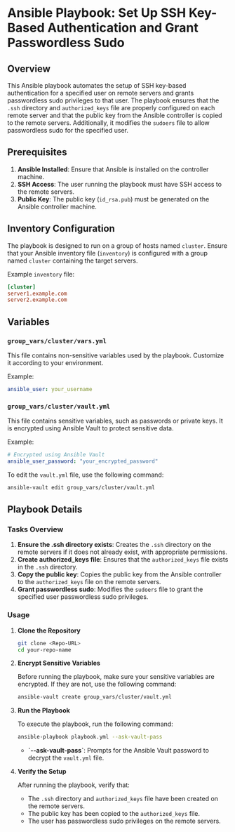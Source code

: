 
# Ansible Playbook: Set Up SSH Key-Based Authentication and Grant Passwordless Sudo

## Overview

This Ansible playbook automates the setup of SSH key-based authentication for a specified user on remote servers and grants passwordless sudo privileges to that user. The playbook ensures that the `.ssh` directory and `authorized_keys` file are properly configured on each remote server and that the public key from the Ansible controller is copied to the remote servers. Additionally, it modifies the `sudoers` file to allow passwordless sudo for the specified user.

## Prerequisites

1. **Ansible Installed**: Ensure that Ansible is installed on the controller machine.
2. **SSH Access**: The user running the playbook must have SSH access to the remote servers.
3. **Public Key**: The public key (`id_rsa.pub`) must be generated on the Ansible controller machine.

## Inventory Configuration

The playbook is designed to run on a group of hosts named `cluster`. Ensure that your Ansible inventory file (`inventory`) is configured with a group named `cluster` containing the target servers.

Example `inventory` file:

```ini
[cluster]
server1.example.com
server2.example.com
```

## Variables

### `group_vars/cluster/vars.yml`

This file contains non-sensitive variables used by the playbook. Customize it according to your environment.

Example:

```yaml
ansible_user: your_username
```

### `group_vars/cluster/vault.yml`

This file contains sensitive variables, such as passwords or private keys. It is encrypted using Ansible Vault to protect sensitive data.

Example:

```yaml
# Encrypted using Ansible Vault
ansible_user_password: "your_encrypted_password"
```

To edit the `vault.yml` file, use the following command:

```bash
ansible-vault edit group_vars/cluster/vault.yml
```

## Playbook Details

### Tasks Overview

1. **Ensure the .ssh directory exists**: Creates the `.ssh` directory on the remote servers if it does not already exist, with appropriate permissions.
2. **Create authorized_keys file**: Ensures that the `authorized_keys` file exists in the `.ssh` directory.
3. **Copy the public key**: Copies the public key from the Ansible controller to the `authorized_keys` file on the remote servers.
4. **Grant passwordless sudo**: Modifies the `sudoers` file to grant the specified user passwordless sudo privileges.

### Usage

1. **Clone the Repository**

   ```bash
   git clone <Repo-URL>
   cd your-repo-name
   ```

2. **Encrypt Sensitive Variables**

   Before running the playbook, make sure your sensitive variables are encrypted. If they are not, use the following command:

   ```bash
   ansible-vault create group_vars/cluster/vault.yml
   ```

3. **Run the Playbook**

   To execute the playbook, run the following command:

   ```bash
   ansible-playbook playbook.yml --ask-vault-pass
   ```

   - **\`--ask-vault-pass\`**: Prompts for the Ansible Vault password to decrypt the `vault.yml` file.

4. **Verify the Setup**

   After running the playbook, verify that:
   - The `.ssh` directory and `authorized_keys` file have been created on the remote servers.
   - The public key has been copied to the `authorized_keys` file.
   - The user has passwordless sudo privileges on the remote servers.


